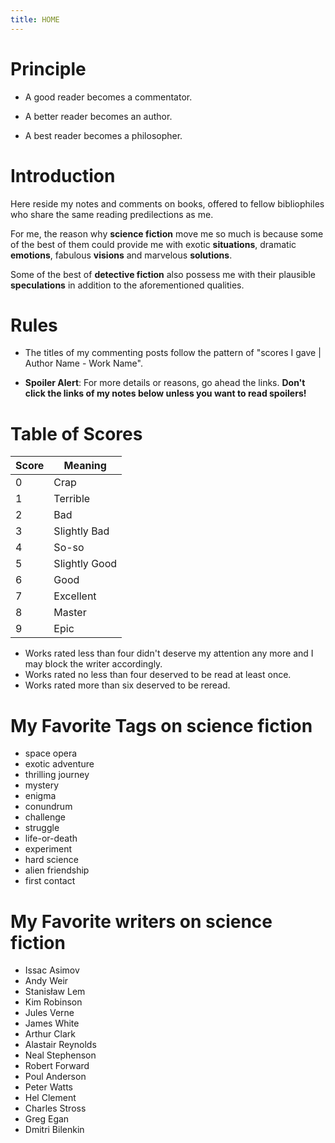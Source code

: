 ```yaml
---
title: HOME
---
```


# Principle
+ A good reader becomes a commentator.

+ A better reader becomes an author.

+ A best reader becomes a philosopher.

# Introduction
Here reside my notes and comments on books, offered to fellow bibliophiles who share the same reading predilections as me.

For me, the reason why **science fiction** move me so much is because some of the best of them could provide me with exotic **situations**,  dramatic **emotions**, fabulous **visions** and marvelous **solutions**.

Some of the best of **detective fiction** also possess me with their plausible **speculations** in addition to the aforementioned qualities.


# Rules
+ The titles of my commenting posts follow the pattern of "scores I gave \| Author Name - Work Name".

+ **Spoiler Alert**: For more details or reasons, go ahead the links. **Don't click the links of my notes below unless you want to read spoilers!**

# Table of Scores

| Score | Meaning |
| ----- | ------- |
|   0   |  Crap   |
|   1   |  Terrible  |
|   2   |  Bad    |
|   3   | Slightly Bad |
|   4   | So-so |
|   5   | Slightly Good |
|   6   |  Good   |
|   7   |  Excellent |
|   8   |  Master |
|   9   |  Epic   |

+ Works rated less than four didn't deserve my attention any more and I may block the writer accordingly.
+ Works rated no less than four deserved to be read at least once.
+ Works rated more than six deserved to be reread.

# My Favorite Tags on science fiction 
+ space opera 
+ exotic adventure 
+ thrilling journey 
+ mystery 
+ enigma 
+ conundrum 
+ challenge 
+ struggle 
+ life-or-death
+ experiment
+ hard science
+ alien friendship
+ first contact

# My Favorite writers on science fiction 
+ Issac Asimov
+ Andy Weir
+ Stanisław Lem
+ Kim Robinson
+ Jules Verne
+ James White
+ Arthur Clark
+ Alastair Reynolds
+ Neal Stephenson
+ Robert Forward
+ Poul Anderson
+ Peter Watts
+ Hel Clement
+ Charles Stross
+ Greg Egan
+ Dmitri Bilenkin
